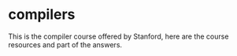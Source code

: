 # compilers
This is the compiler course offered by Stanford, here are the course resources and part of the answers. 
